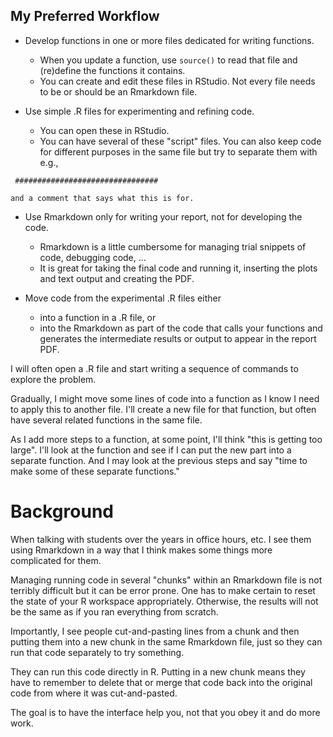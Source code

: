
## My Preferred Workflow

+ Develop functions in one or more files dedicated for writing functions.
   + When you update a function, use `source()` to read that file and (re)define the functions it
     contains.
   + You can create and edit these files in RStudio. Not every file needs to be or should be an Rmarkdown file.	 

+ Use simple .R files for experimenting and refining code.  
   + You can open these in RStudio.  
   + You can have several of these "script" files. You can also  keep code for different purposes
     in the same file but try to separate them with e.g.,
```
 ################################
```
    and a comment that says what this is for.

+ Use Rmarkdown only for writing your report, not for developing the code.
   + Rmarkdown is a little cumbersome for managing trial snippets of code, debugging code, ...
   + It is great for taking the final code and running it, inserting the plots and text output and
     creating the PDF.

+ Move code from the experimental .R files either
   + into a function in a .R file, or 
   + into the Rmarkdown as part of the code that calls your functions and generates the
     intermediate results or output to appear in the report PDF.



I will often open a .R file and start writing a sequence of commands to explore the problem.

Gradually, I might move some lines of code into a function as I know I need to apply this 
to another file.  I'll create a new file for that function, but often have several related functions
in the same file.

As I add more steps to a function, at some point, I'll think "this is getting too large".
I'll look at the function and see if I can put the new part into  a separate function.
And I may look at the previous steps and say "time to make some of these separate functions."



# Background

When talking with students over the years in office hours, etc.
I see them using Rmarkdown in a way that I think makes some things more complicated
for them.

Managing running code in several "chunks"  within an Rmarkdown file is not terribly difficult
but it can be error prone.
One has to make certain to reset the state of your R workspace appropriately. Otherwise,
the results will not be the same as if you ran everything from scratch.

Importantly, I see people cut-and-pasting  lines from a chunk and then
putting them into a new chunk in the same Rmarkdown file, just so they can run that code separately
to try something.

They can run this code directly in R. Putting in a new chunk means they have to remember to delete
that or merge that code back into the original code from where it was cut-and-pasted.

The goal is to have the interface help you, not that you obey it and do more work.


